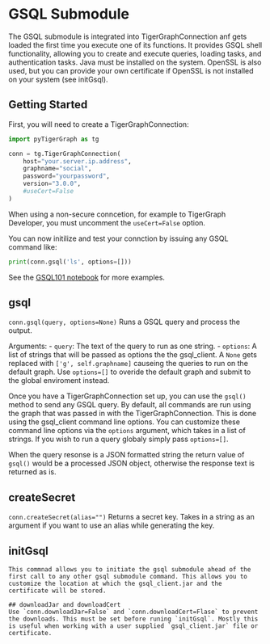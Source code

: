 # GSQL Submodule
The GSQL submodule is integrated into TigerGraphConnection anf gets loaded the first time you execute one of its functions. It provides GSQL shell functionality, allowing you to create and execute queries, loading tasks, and authentication tasks. Java must be installed on the system. OpenSSL is also used, but you can provide your own certificate if OpenSSL is not installed on your system (see initGsql).

## Getting Started
First, you will need to create a TigerGraphConnection:
```python
import pyTigerGraph as tg 

conn = tg.TigerGraphConnection(
    host="your.server.ip.address", 
    graphname="social", 
    password="yourpassword", 
    version="3.0.0", 
    #useCert=False
)
```

When using a non-secure conncetion, for example to TigerGraph Developer, you must uncomment the `useCert=False` option.

You can now initilize and test your connction by issuing any GSQL command like:
```python
print(conn.gsql('ls', options=[]))
```

See the [GSQL101 notebook](https://github.com/pyTigerGraph/pyTigerGraph/blob/master/examples/GSQL101%20-%20PyTigerGraph.ipynb) for more examples.

## gsql
```conn.gsql(query, options=None)```
Runs a GSQL query and process the output.

Arguments:
    - `query`:      The text of the query to run as one string. 
    - `options`:    A list of strings that will be passed as options the the gsql_client. A `None` gets replaced with
      		    `['g', self.graphname]` causeing the queries to run on the default graph. Use `options=[]` to
		    overide the default graph and submit to the global enviroment instead.

Once you have a TigerGraphConnection set up, you can use the `gsql()` method to send any GSQL query. By default, all commands are run using the graph that was passed in with the TigerGraphConnection. This is done using the gsql_client command line options. You can customize these command line options via the `options` argument, which takes in a list of strings. If you wish to run a query globaly simply pass `options=[]`.

When the query resonse is a JSON formatted string the return value of `gsql()` would be a processed JSON object, otherwise the response text is returned as is.

## createSecret
```conn.createSecret(alias="")```
Returns a secret key. Takes in a string as an argument if you want to use an alias while generating the key.

## initGsql
```conn.initGsql(jarLocation="~/.gsql", certLocation="~/.gsql/my-cert.txt")
This commnad allows you to initiate the gsql submodule ahead of the first call to any other gsql submodule command. This allows you to customize the location at which the gsql_client.jar and the certificate will be stored.

## downloadJar and downloadCert
Use `conn.downloadJar=False` and `conn.downloadCert=Flase` to prevent the downloads. This must be set before runing `initGsql`. Mostly this is useful when working with a user supplied `gsql_client.jar` file or certificate. 